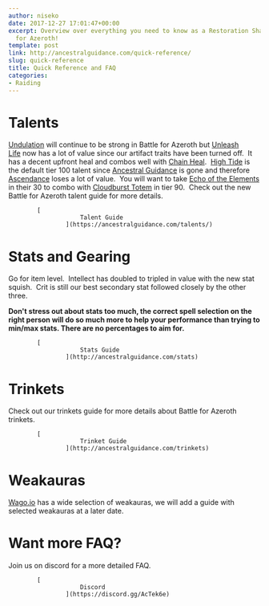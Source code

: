 ```yaml
---
author: niseko
date: 2017-12-27 17:01:47+00:00
excerpt: Overview over everything you need to know as a Restoration Shaman in Battle
  for Azeroth!
template: post
link: http://ancestralguidance.com/quick-reference/
slug: quick-reference
title: Quick Reference and FAQ
categories:
- Raiding
---
```


# Talents

		
		

[Undulation](http://www.wowhead.com/spell=200071/) will continue to be strong in Battle for Azeroth but [Unleash Life](https://bfa.wowhead.com/spell=73685/unleash-life) now has a lot of value since our artifact traits have been turned off.  It has a decent upfront heal and combos well with [Chain Heal](https://bfa.wowhead.com/spell=1064/chain-heal).  [High Tide](https://bfa.wowhead.com/spell=157154/high-tide) is the default tier 100 talent since [Ancestral Guidance](https://bfa.wowhead.com/spell=108281/ancestral-guidance) is gone and therefore [Ascendance](https://bfa.wowhead.com/spell=114052/ascendance) loses a lot of value.  You will want to take [Echo of the Elements](https://bfa.wowhead.com/spell=108283/echo-of-the-elements) in their 30 to combo with [Cloudburst Totem](https://bfa.wowhead.com/spell=157153/cloudburst-totem) in tier 90.  Check out the new Battle for Azeroth talent guide for more details.

		
			[
						Talent Guide
					](https://ancestralguidance.com/talents/)
			

# Stats and Gearing

		
		

Go for item level.  Intellect has doubled to tripled in value with the new stat squish.  Crit is still our best secondary stat followed closely by the other three.

**Don't stress out about stats too much, the correct spell selection on the right person will do so much more to help your performance than trying to min/max stats. There are no percentages to aim for.**

		
			[
						Stats Guide
					](http://ancestralguidance.com/stats)
			

# Trinkets

		
		

Check out our trinkets guide for more details about Battle for Azeroth trinkets.

		
			[
						Trinket Guide
					](http://ancestralguidance.com/trinkets)
			

# Weakauras

		
		

[Wago.io](https://wago.io/weakauras/classes/shaman/restoration) has a wide selection of weakauras, we will add a guide with selected weakauras at a later date.

		
			

# Want more FAQ?

		
		

Join us on discord for a more detailed FAQ.  

		
			[
						Discord
					](https://discord.gg/AcTek6e)

